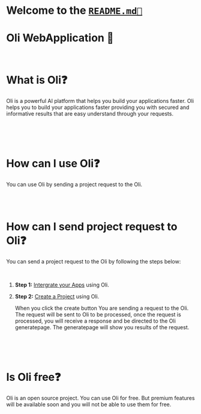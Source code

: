 # Welcome to the [`README.md📑`](README.md)

# Oli WebApplication 🤖


<br />
<h1>What is Oli❓</h1>

<p>
Oli is a powerful AI platform that helps you build your
applications faster. Oli helps you to build your applications faster providing you with secured and informative results that are easy understand through your requests.
</p>

<br />
<br />
<br />
<h1>How can I use Oli❓</h1>

<p>You can use Oli by sending a project request to the Oli.</p>

<br />
<br />

<h1>How can I send project request to Oli❓</h1>

<p>You can send a project request to the Oli by following the steps below:</p>
<br />

<ol>
<li>

<strong>Step 1:</strong>
<a href="https://oli.ai/">Intergrate your Apps</a> using Oli.

</li>
<li>

<strong>Step 2:</strong>
<a href="https://oli.ai/">Create a Project</a> using Oli.

When you click the create button
You are sending a request to the Oli. The request will be sent to Oli to be processed, once the request is processed, you will receive a response and be directed to the Oli generatepage. The generatepage will show you results of the request.

</li>
</ol>


<br />
<br />
<br />

<h1>Is Oli free❓</h1>


<p>
    Oli is an open source project. You can use Oli for free.
    But premium features will be available soon and you will not be able to use them for free.
</p>
